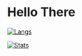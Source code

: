 # Hello There
[![Langs](https://github-readme-stats.vercel.app/api/top-langs/?username=ditw11mhs&hide=jupyter%20notebook)](https://github.com/anuraghazra/github-readme-stats)

[![Stats](https://github-readme-stats.vercel.app/api?username=ditw11mhs)](https://github.com/anuraghazra/github-readme-stats)

<!--
**ditw11mhs/ditw11mhs** is a ✨ _special_ ✨ repository because its `README.md` (this file) appears on your GitHub profile.

Here are some ideas to get you started:

- 🔭 I’m currently working on ...
- 🌱 I’m currently learning ...
- 👯 I’m looking to collaborate on ...
- 🤔 I’m looking for help with ...
- 💬 Ask me about ...
- 📫 How to reach me: ...
- 😄 Pronouns: ...
- ⚡ Fun fact: ...
-->

